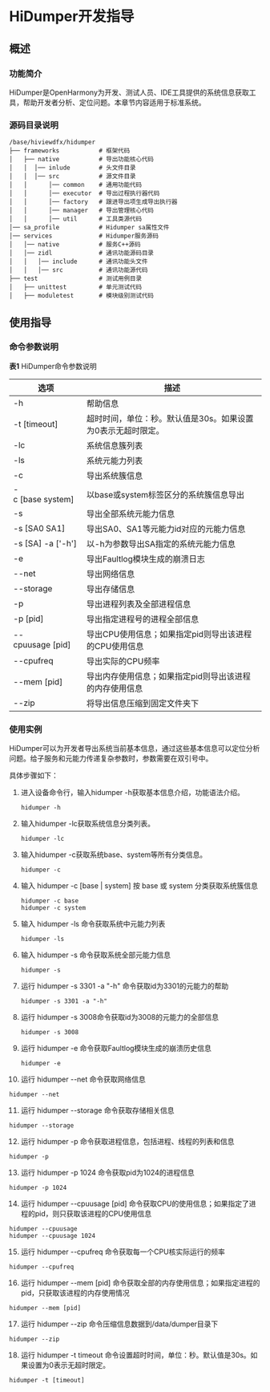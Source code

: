 # HiDumper开发指导


## 概述


### 功能简介

HiDumper是OpenHarmony为开发、测试人员、IDE工具提供的系统信息获取工具，帮助开发者分析、定位问题。本章节内容适用于标准系统。


### 源码目录说明

  
```
/base/hiviewdfx/hidumper
├── frameworks           # 框架代码
│   ├── native           # 导出功能核心代码
│   │  │── inlude        # 头文件目录
│   │  │── src           # 源文件目录
│   │      │── common    # 通用功能代码
│   │      │── executor  # 导出过程执行器代码
│   │      │── factory   # 跟进导出项生成导出执行器
│   │      │── manager   # 导出管理核心代码
│   │      │── util      # 工具类源代码
│── sa_profile           # Hidumper sa属性文件
│── services             # Hidumper服务源码
│   │── native           # 服务C++源码
│   │── zidl             # 通讯功能源码目录
│   │   │── include      # 通讯功能头文件
│   │   │── src          # 通讯功能源代码
├── test                 # 测试用例目录
│   ├── unittest         # 单元测试代码
│   ├── moduletest       # 模块级别测试代码
```


## 使用指导


### 命令参数说明

  **表1** HiDumper命令参数说明

| 选项 | **描述** | 
| -------- | -------- |
| -h | 帮助信息 | 
| -t&nbsp;[timeout] | 超时时间，单位：秒。默认值是30s。如果设置为0表示无超时限定。 | 
| -lc | 系统信息簇列表 | 
| -ls | 系统元能力列表 | 
| -c | 导出系统簇信息 | 
| -c&nbsp;[base&nbsp;system] | 以base或system标签区分的系统簇信息导出 | 
| -s | 导出全部系统元能力信息 | 
| -s&nbsp;[SA0&nbsp;SA1] | 导出SA0、SA1等元能力id对应的元能力信息 | 
| -s&nbsp;[SA]&nbsp;-a&nbsp;['-h'] | 以-h为参数导出SA指定的系统元能力信息 | 
| -e | 导出Faultlog模块生成的崩溃日志 | 
| --net | 导出网络信息 | 
| --storage | 导出存储信息 | 
| -p | 导出进程列表及全部进程信息 | 
| -p&nbsp;[pid] | 导出指定进程号的进程全部信息 | 
| --cpuusage&nbsp;[pid] | 导出CPU使用信息；如果指定pid则导出该进程的CPU使用信息 | 
| --cpufreq | 导出实际的CPU频率 | 
| --mem&nbsp;[pid] | 导出内存使用信息；如果指定pid则导出该进程的内存使用信息 | 
| --zip | 将导出信息压缩到固定文件夹下 | 


### 使用实例

HiDumper可以为开发者导出系统当前基本信息，通过这些基本信息可以定位分析问题。给子服务和元能力传递复杂参数时，参数需要在双引号中。

具体步骤如下：

1. 进入设备命令行，输入hidumper -h获取基本信息介绍，功能语法介绍。
     
   ```
   hidumper -h
   ```

2. 输入hidumper -lc获取系统信息分类列表。
     
   ```
   hidumper -lc
   ```

3. 输入hidumper -c获取系统base、system等所有分类信息。
     
   ```
   hidumper -c
   ```

4. 输入 hidumper -c [base | system] 按 base 或 system 分类获取系统簇信息
     
   ```
   hidumper -c base
   hidumper -c system
   ```

5. 输入 hidumper -ls 命令获取系统中元能力列表
     
   ```
   hidumper -ls
   ```

6. 输入 hidumper -s 命令获取系统全部元能力信息
     
   ```
   hidumper -s
   ```

7. 运行 hidumper -s 3301 -a "-h" 命令获取id为3301的元能力的帮助
     
   ```
   hidumper -s 3301 -a "-h"
   ```

8. 运行 hidumper -s 3008命令获取id为3008的元能力的全部信息
     
   ```
   hidumper -s 3008
   ```

9. 运行 hidumper -e 命令获取Faultlog模块生成的崩溃历史信息
     
   ```
   hidumper -e
   ```

10. 运行 hidumper --net 命令获取网络信息
     
   ```
   hidumper --net
   ```

11. 运行 hidumper --storage 命令获取存储相关信息
     
   ```
   hidumper --storage
   ```

12. 运行 hidumper -p 命令获取进程信息，包括进程、线程的列表和信息
     
   ```
   hidumper -p
   ```

13. 运行 hidumper -p 1024 命令获取pid为1024的进程信息
     
   ```
   hidumper -p 1024
   ```

14. 运行 hidumper  --cpuusage [pid] 命令获取CPU的使用信息；如果指定了进程的pid，则只获取该进程的CPU使用信息
     
   ```
   hidumper --cpuusage
   hidumper --cpuusage 1024
   ```

15. 运行 hidumper --cpufreq 命令获取每一个CPU核实际运行的频率
     
   ```
   hidumper --cpufreq
   ```

16. 运行 hidumper --mem [pid] 命令获取全部的内存使用信息；如果指定进程的pid，只获取该进程的内存使用情况
     
   ```
   hidumper --mem [pid]
   ```

17. 运行 hidumper --zip 命令压缩信息数据到/data/dumper目录下
     
   ```
   hidumper --zip
   ```

18. 运行 hidumper -t timeout 命令设置超时时间，单位：秒。默认值是30s。如果设置为0表示无超时限定。
     
   ```
   hidumper -t [timeout]
   ```
